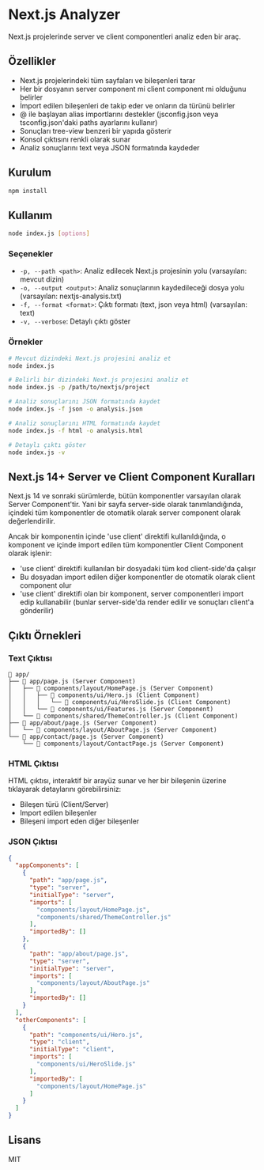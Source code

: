 # Next.js Analyzer

Next.js projelerinde server ve client componentleri analiz eden bir araç.

## Özellikler

- Next.js projelerindeki tüm sayfaları ve bileşenleri tarar
- Her bir dosyanın server component mi client component mi olduğunu belirler
- İmport edilen bileşenleri de takip eder ve onların da türünü belirler
- @ ile başlayan alias importlarını destekler (jsconfig.json veya tsconfig.json'daki paths ayarlarını kullanır)
- Sonuçları tree-view benzeri bir yapıda gösterir
- Konsol çıktısını renkli olarak sunar
- Analiz sonuçlarını text veya JSON formatında kaydeder

## Kurulum

```bash
npm install
```

## Kullanım

```bash
node index.js [options]
```

### Seçenekler

- `-p, --path <path>`: Analiz edilecek Next.js projesinin yolu (varsayılan: mevcut dizin)
- `-o, --output <output>`: Analiz sonuçlarının kaydedileceği dosya yolu (varsayılan: nextjs-analysis.txt)
- `-f, --format <format>`: Çıktı formatı (text, json veya html) (varsayılan: text)
- `-v, --verbose`: Detaylı çıktı göster

### Örnekler

```bash
# Mevcut dizindeki Next.js projesini analiz et
node index.js

# Belirli bir dizindeki Next.js projesini analiz et
node index.js -p /path/to/nextjs/project

# Analiz sonuçlarını JSON formatında kaydet
node index.js -f json -o analysis.json

# Analiz sonuçlarını HTML formatında kaydet
node index.js -f html -o analysis.html

# Detaylı çıktı göster
node index.js -v
```

## Next.js 14+ Server ve Client Component Kuralları

Next.js 14 ve sonraki sürümlerde, bütün komponentler varsayılan olarak Server Component'tir. Yani bir sayfa server-side olarak tanımlandığında, içindeki tüm komponentler de otomatik olarak server component olarak değerlendirilir.

Ancak bir komponentin içinde 'use client' direktifi kullanıldığında, o komponent ve içinde import edilen tüm komponentler Client Component olarak işlenir:

- 'use client' direktifi kullanılan bir dosyadaki tüm kod client-side'da çalışır
- Bu dosyadan import edilen diğer komponentler de otomatik olarak client component olur
- 'use client' direktifi olan bir komponent, server componentleri import edip kullanabilir (bunlar server-side'da render edilir ve sonuçları client'a gönderilir)

## Çıktı Örnekleri

### Text Çıktısı

```
📁 app/
├── 📄 app/page.js (Server Component)
│   ├── 📄 components/layout/HomePage.js (Server Component)
│   │   ├── 📄 components/ui/Hero.js (Client Component)
│   │   │   └── 📄 components/ui/HeroSlide.js (Client Component)
│   │   └── 📄 components/ui/Features.js (Server Component)
│   └── 📄 components/shared/ThemeController.js (Client Component)
├── 📄 app/about/page.js (Server Component)
│   └── 📄 components/layout/AboutPage.js (Server Component)
└── 📄 app/contact/page.js (Server Component)
    └── 📄 components/layout/ContactPage.js (Server Component)
```

### HTML Çıktısı

HTML çıktısı, interaktif bir arayüz sunar ve her bir bileşenin üzerine tıklayarak detaylarını görebilirsiniz:

- Bileşen türü (Client/Server)
- Import edilen bileşenler
- Bileşeni import eden diğer bileşenler

### JSON Çıktısı

```json
{
  "appComponents": [
    {
      "path": "app/page.js",
      "type": "server",
      "initialType": "server",
      "imports": [
        "components/layout/HomePage.js",
        "components/shared/ThemeController.js"
      ],
      "importedBy": []
    },
    {
      "path": "app/about/page.js",
      "type": "server",
      "initialType": "server",
      "imports": [
        "components/layout/AboutPage.js"
      ],
      "importedBy": []
    }
  ],
  "otherComponents": [
    {
      "path": "components/ui/Hero.js",
      "type": "client",
      "initialType": "client",
      "imports": [
        "components/ui/HeroSlide.js"
      ],
      "importedBy": [
        "components/layout/HomePage.js"
      ]
    }
  ]
}
```

## Lisans

MIT
